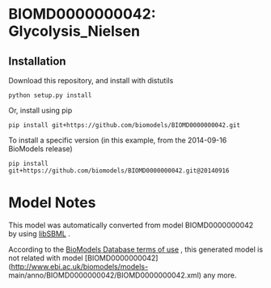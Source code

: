 # BIOMD0000000042: Glycolysis_Nielsen

## Installation

Download this repository, and install with distutils

`python setup.py install`

Or, install using pip

`pip install git+https://github.com/biomodels/BIOMD0000000042.git`

To install a specific version (in this example, from the 2014-09-16 BioModels release)

`pip install git+https://github.com/biomodels/BIOMD0000000042.git@20140916`


# Model Notes


This model was automatically converted from model BIOMD0000000042 by using
[libSBML](http://sbml.org/Software/libSBML) .

According to the [BioModels Database terms of
use](http://www.ebi.ac.uk/biomodels//legal.html) , this generated model is not
related with model [BIOMD0000000042](http://www.ebi.ac.uk/biomodels/models-
main/anno/BIOMD0000000042/BIOMD0000000042.xml) any more.


